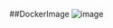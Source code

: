 ##DockerImage
![image](https://github.com/user-attachments/assets/80438bb5-b26f-4fa6-b600-7f1893ec5d5b)
